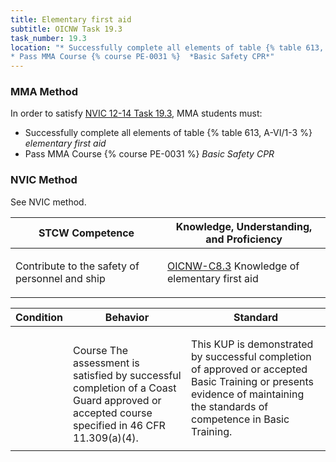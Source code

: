 ```yaml
---
title: Elementary first aid
subtitle: OICNW Task 19.3 
task_number: 19.3
location: "* Successfully complete all elements of table {% table 613, A-VI/1-3 %} *elementary first aid*
* Pass MMA Course {% course PE-0031 %}  *Basic Safety CPR*" 
---
```



### MMA Method

In order to satisfy  [NVIC 12-14  Task  19.3]({{site.baseurl}}/assets/images/nvic-12-14.pdf), MMA students must:

* Successfully complete all elements of table {% table 613, A-VI/1-3 %} *elementary first aid*
* Pass MMA Course {% course PE-0031 %}  *Basic Safety CPR*


### NVIC Method

<a onclick="togglevisibility('nvic_methods')" >See NVIC method.</a>

<div id='nvic_methods' class='hide'>

<table>
<thead>
<tr>
<th class='forty'> STCW Competence </th>
<th class='sixty'> Knowledge, Understanding, and Proficiency </th>
</tr>
</thead>




<tbody>
<tr><td markdown='1'>

Contribute to the safety of personnel and ship

</td><td markdown='1'>

[OICNW-C8.3](../../tables/21.html#OICNW-C8.3) Knowledge of elementary first aid

</td></tr>


</tbody>
</table>


<table>
<thead>
<tr><th class='twenty'>  Condition </th><th class='twenty'> Behavior </th><th  class='sixty'>Standard </th></tr>
</thead>
<tbody >



<tr><td markdown='1'>


</td><td markdown='1'>


<br>

<div class="tooltip">Course
<span class="tooltiptext">
The assessment is satisfied by successful completion of a Coast Guard approved or accepted course specified in 46 CFR 11.309(a)(4).
</span>
</div>


</td><td markdown='1'>

This KUP is demonstrated by successful completion of approved or accepted Basic Training or presents evidence of maintaining the standards of competence in Basic Training.

</td></tr>
</tbody>
</table>
</div>
